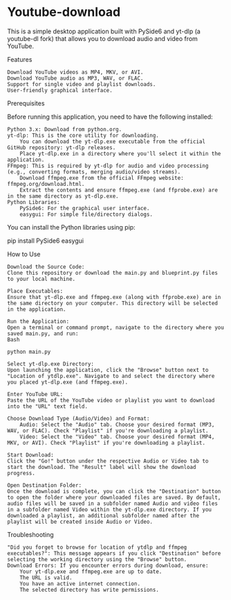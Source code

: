 # Youtube-download
This is a simple desktop application built with PySide6 and yt-dlp (a youtube-dl fork) that allows you to download audio and video from YouTube.

Features

    Download YouTube videos as MP4, MKV, or AVI.
    Download YouTube audio as MP3, WAV, or FLAC.
    Support for single video and playlist downloads.
    User-friendly graphical interface.

Prerequisites

Before running this application, you need to have the following installed:

    Python 3.x: Download from python.org.
    yt-dlp: This is the core utility for downloading.
        You can download the yt-dlp.exe executable from the official GitHub repository: yt-dlp releases.
        Place yt-dlp.exe in a directory where you'll select it within the application.
    FFmpeg: This is required by yt-dlp for audio and video processing (e.g., converting formats, merging audio/video streams).
        Download ffmpeg.exe from the official FFmpeg website: ffmpeg.org/download.html.
        Extract the contents and ensure ffmpeg.exe (and ffprobe.exe) are in the same directory as yt-dlp.exe.
    Python Libraries:
        PySide6: For the graphical user interface.
        easygui: For simple file/directory dialogs.

You can install the Python libraries using pip:


pip install PySide6 easygui

How to Use

    Download the Source Code:
    Clone this repository or download the main.py and blueprint.py files to your local machine.

    Place Executables:
    Ensure that yt-dlp.exe and ffmpeg.exe (along with ffprobe.exe) are in the same directory on your computer. This directory will be selected in the application.

    Run the Application:
    Open a terminal or command prompt, navigate to the directory where you saved main.py, and run:
    Bash

    python main.py

    Select yt-dlp.exe Directory:
    Upon launching the application, click the "Browse" button next to "Location of ytdlp.exe". Navigate to and select the directory where you placed yt-dlp.exe (and ffmpeg.exe).

    Enter YouTube URL:
    Paste the URL of the YouTube video or playlist you want to download into the "URL" text field.

    Choose Download Type (Audio/Video) and Format:
        Audio: Select the "Audio" tab. Choose your desired format (MP3, WAV, or FLAC). Check "Playlist" if you're downloading a playlist.
        Video: Select the "Video" tab. Choose your desired format (MP4, MKV, or AVI). Check "Playlist" if you're downloading a playlist.

    Start Download:
    Click the "Go!" button under the respective Audio or Video tab to start the download. The "Result" label will show the download progress.

    Open Destination Folder:
    Once the download is complete, you can click the "Destination" button to open the folder where your downloaded files are saved. By default, audio files will be saved in a subfolder named Audio and video files in a subfolder named Video within the yt-dlp.exe directory. If you downloaded a playlist, an additional subfolder named after the playlist will be created inside Audio or Video.

Troubleshooting

    "Did you forget to browse for location of ytdlp and ffmpeg executables?": This message appears if you click "Destination" before selecting the working directory using the "Browse" button.
    Download Errors: If you encounter errors during download, ensure:
        Your yt-dlp.exe and ffmpeg.exe are up to date.
        The URL is valid.
        You have an active internet connection.
        The selected directory has write permissions.



